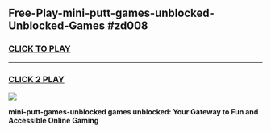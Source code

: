 
## Free-Play-mini-putt-games-unblocked-Unblocked-Games #zd008
<h3>
<a href="https://news.freeplayer.one?title=mini-putt-games-unblocked&ref=8M">CLICK TO PLAY</a></h3>
<hr>

<h3>
<a href="https://news.freeplayer.one?title=mini-putt-games-unblocked&ref=8M">CLICK 2 PLAY</a>
  
</h3>

<a href="https://news.freeplayer.one?title=mini-putt-games-unblocked&ref=8M"><img src="https://clearcache.store/games.png"></a>


**mini-putt-games-unblocked games unblocked: Your Gateway to Fun and Accessible Online Gaming**
